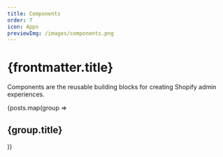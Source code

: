 ```yaml
---
title: Components
order: 7
icon: Apps
previewImg: /images/components.png
---
```


# {frontmatter.title}

<Lede>

Components are the reusable building blocks for creating Shopify admin experiences.

</Lede>

<Stack gap="1200">
{posts.map(group => <Box>

<h2>{group.title}</h2>

<RichCardGrid cards={group.children} />

</Box>)}
</Stack>
